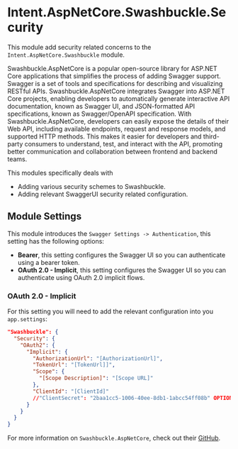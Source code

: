 ﻿# Intent.AspNetCore.Swashbuckle.Security

This module add security related concerns to the `Intent.AspNetCore.Swashbuckle` module.

Swashbuckle.AspNetCore is a popular open-source library for ASP.NET Core applications that simplifies the process of adding Swagger support. Swagger is a set of tools and specifications for describing and visualizing RESTful APIs. Swashbuckle.AspNetCore integrates Swagger into ASP.NET Core projects, enabling developers to automatically generate interactive API documentation, known as Swagger UI, and JSON-formatted API specifications, known as Swagger/OpenAPI specification. With Swashbuckle.AspNetCore, developers can easily expose the details of their Web API, including available endpoints, request and response models, and supported HTTP methods. This makes it easier for developers and third-party consumers to understand, test, and interact with the API, promoting better communication and collaboration between frontend and backend teams.

This modules specifically deals with

- Adding various security schemes to Swashbuckle.
- Adding relevant SwaggerUI security related configuration.

## Module Settings

This module introduces the `Swagger Settings -> Authentication`, this setting has the following options:

- **Bearer**, this setting configures the Swagger UI so you can authenticate using a bearer token.
- **OAuth 2.0 - Implicit**, this setting configures the Swagger UI so you can authenticate using OAuth 2.0 implicit flows.

### OAuth 2.0 - Implicit

For this setting you will need to add the relevant configuration into you `app.settings`:

```JSON
"Swashbuckle": {
  "Security": {
    "OAuth2": {
      "Implicit": {
        "AuthorizationUrl": "[AuthorizationUrl]",
        "TokenUrl": "[TokenUrl]]",
        "Scope": {
          "[Scope Description]": "[Scope URL]"
        },
        "ClientId": "[ClientId]"
        //"ClientSecret": "2baa1cc5-1006-40ee-8db1-1abcc54ff08b" OPTIONAL
      }
    }
  }
}
```

For more information on `Swashbuckle.AspNetCore`, check out their [GitHub](https://github.com/domaindrivendev/Swashbuckle.AspNetCore).
